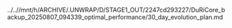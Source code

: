../..//mnt/h/ARCHIVE/.UNWRAP/D/STAGE1_OUT/2247cd293227/DuRiCore_backup_20250807_094339_optimal_performance/30_day_evolution_plan.md